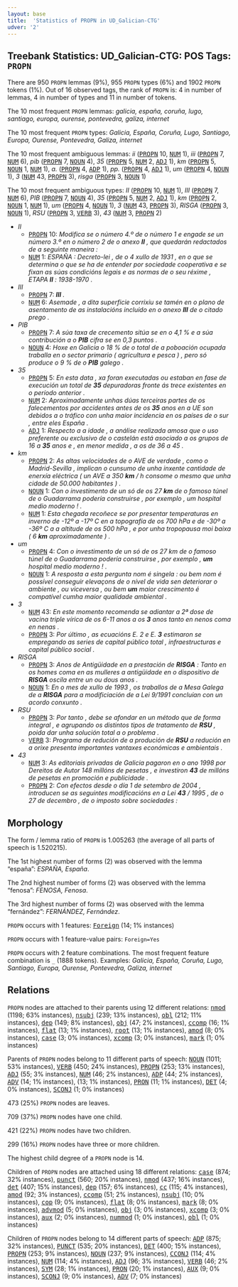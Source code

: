 ```yaml
---
layout: base
title:  'Statistics of PROPN in UD_Galician-CTG'
udver: '2'
---
```


## Treebank Statistics: UD_Galician-CTG: POS Tags: `PROPN`

There are 950 `PROPN` lemmas (9%), 955 `PROPN` types (6%) and 1902 `PROPN` tokens (1%).
Out of 16 observed tags, the rank of `PROPN` is: 4 in number of lemmas, 4 in number of types and 11 in number of tokens.

The 10 most frequent `PROPN` lemmas: <em>galicia, españa, coruña, lugo, santiago, europa, ourense, pontevedra, galiza, internet</em>

The 10 most frequent `PROPN` types:  <em>Galicia, España, Coruña, Lugo, Santiago, Europa, Ourense, Pontevedra, Galiza, internet</em>

The 10 most frequent ambiguous lemmas: <em>ii</em> (<tt><a href="gl_ctg-pos-PROPN.html">PROPN</a></tt> 10, <tt><a href="gl_ctg-pos-NUM.html">NUM</a></tt> 1), <em>iii</em> (<tt><a href="gl_ctg-pos-PROPN.html">PROPN</a></tt> 7, <tt><a href="gl_ctg-pos-NUM.html">NUM</a></tt> 6), <em>pib</em> (<tt><a href="gl_ctg-pos-PROPN.html">PROPN</a></tt> 7, <tt><a href="gl_ctg-pos-NOUN.html">NOUN</a></tt> 4), <em>35</em> (<tt><a href="gl_ctg-pos-PROPN.html">PROPN</a></tt> 5, <tt><a href="gl_ctg-pos-NUM.html">NUM</a></tt> 2, <tt><a href="gl_ctg-pos-ADJ.html">ADJ</a></tt> 1), <em>km</em> (<tt><a href="gl_ctg-pos-PROPN.html">PROPN</a></tt> 5, <tt><a href="gl_ctg-pos-NOUN.html">NOUN</a></tt> 1, <tt><a href="gl_ctg-pos-NUM.html">NUM</a></tt> 1), <em>a.</em> (<tt><a href="gl_ctg-pos-PROPN.html">PROPN</a></tt> 4, <tt><a href="gl_ctg-pos-ADP.html">ADP</a></tt> 1), <em>pp.</em> (<tt><a href="gl_ctg-pos-PROPN.html">PROPN</a></tt> 4, <tt><a href="gl_ctg-pos-ADJ.html">ADJ</a></tt> 1), <em>um</em> (<tt><a href="gl_ctg-pos-PROPN.html">PROPN</a></tt> 4, <tt><a href="gl_ctg-pos-NOUN.html">NOUN</a></tt> 1), <em>3</em> (<tt><a href="gl_ctg-pos-NUM.html">NUM</a></tt> 43, <tt><a href="gl_ctg-pos-PROPN.html">PROPN</a></tt> 3), <em>risga</em> (<tt><a href="gl_ctg-pos-PROPN.html">PROPN</a></tt> 3, <tt><a href="gl_ctg-pos-NOUN.html">NOUN</a></tt> 1)

The 10 most frequent ambiguous types:  <em>II</em> (<tt><a href="gl_ctg-pos-PROPN.html">PROPN</a></tt> 10, <tt><a href="gl_ctg-pos-NUM.html">NUM</a></tt> 1), <em>III</em> (<tt><a href="gl_ctg-pos-PROPN.html">PROPN</a></tt> 7, <tt><a href="gl_ctg-pos-NUM.html">NUM</a></tt> 6), <em>PIB</em> (<tt><a href="gl_ctg-pos-PROPN.html">PROPN</a></tt> 7, <tt><a href="gl_ctg-pos-NOUN.html">NOUN</a></tt> 4), <em>35</em> (<tt><a href="gl_ctg-pos-PROPN.html">PROPN</a></tt> 5, <tt><a href="gl_ctg-pos-NUM.html">NUM</a></tt> 2, <tt><a href="gl_ctg-pos-ADJ.html">ADJ</a></tt> 1), <em>km</em> (<tt><a href="gl_ctg-pos-PROPN.html">PROPN</a></tt> 2, <tt><a href="gl_ctg-pos-NOUN.html">NOUN</a></tt> 1, <tt><a href="gl_ctg-pos-NUM.html">NUM</a></tt> 1), <em>um</em> (<tt><a href="gl_ctg-pos-PROPN.html">PROPN</a></tt> 4, <tt><a href="gl_ctg-pos-NOUN.html">NOUN</a></tt> 1), <em>3</em> (<tt><a href="gl_ctg-pos-NUM.html">NUM</a></tt> 43, <tt><a href="gl_ctg-pos-PROPN.html">PROPN</a></tt> 3), <em>RISGA</em> (<tt><a href="gl_ctg-pos-PROPN.html">PROPN</a></tt> 3, <tt><a href="gl_ctg-pos-NOUN.html">NOUN</a></tt> 1), <em>RSU</em> (<tt><a href="gl_ctg-pos-PROPN.html">PROPN</a></tt> 3, <tt><a href="gl_ctg-pos-VERB.html">VERB</a></tt> 3), <em>43</em> (<tt><a href="gl_ctg-pos-NUM.html">NUM</a></tt> 3, <tt><a href="gl_ctg-pos-PROPN.html">PROPN</a></tt> 2)


* <em>II</em>
  * <tt><a href="gl_ctg-pos-PROPN.html">PROPN</a></tt> 10: <em>Modifica se o número 4.º de o número 1 e engade se un número 3.º en o número 2 de o anexo <b>II</b> , que quedarán redactados de a seguinte maneira :</em>
  * <tt><a href="gl_ctg-pos-NUM.html">NUM</a></tt> 1: <em>ESPAÑA : Decreto-lei , de o 4 xullo de 1931 , en o que se determina o que se ha de entender por sociedade cooperativa e se fixan as súas condicións legais e as normas de o seu réxime , ETAPA <b>II</b> : 1938-1970 .</em>
* <em>III</em>
  * <tt><a href="gl_ctg-pos-PROPN.html">PROPN</a></tt> 7: <em><b>III</b> .</em>
  * <tt><a href="gl_ctg-pos-NUM.html">NUM</a></tt> 6: <em>Asemade , a dita superficie corrixiu se tamén en o plano de asentamento de as instalacións incluído en o anexo <b>III</b> de o citado prego .</em>
* <em>PIB</em>
  * <tt><a href="gl_ctg-pos-PROPN.html">PROPN</a></tt> 7: <em>A súa taxa de crecemento sitúa se en o 4,1 % e a súa contribución a o <b>PIB</b> cifra se en 0,3 puntos .</em>
  * <tt><a href="gl_ctg-pos-NOUN.html">NOUN</a></tt> 4: <em>Hoxe en Galicia o 18 % de o total de a poboación ocupada traballa en o sector primario ( agricultura e pesca ) , pero só produce o 9 % de o <b>PIB</b> galego .</em>
* <em>35</em>
  * <tt><a href="gl_ctg-pos-PROPN.html">PROPN</a></tt> 5: <em>En esta data , xa foran executadas ou estaban en fase de execución un total de <b>35</b> depuradoras fronte ás trece existentes en o período anterior .</em>
  * <tt><a href="gl_ctg-pos-NUM.html">NUM</a></tt> 2: <em>Aproximadamente unhas dúas terceiras partes de os falecementos por accidentes antes de os <b>35</b> anos en a UE son debidos a o tráfico con unha maior incidencia en os países de o sur , entre eles España .</em>
  * <tt><a href="gl_ctg-pos-ADJ.html">ADJ</a></tt> 1: <em>Respecto a a idade , a análise realizada amosa que o uso preferente ou exclusivo de o castelán está asociado a os grupos de 16 a <b>35</b> anos e , en menor medida , a os de 36 a 45 .</em>
* <em>km</em>
  * <tt><a href="gl_ctg-pos-PROPN.html">PROPN</a></tt> 2: <em>As altas velocidades de o AVE de verdade , como o Madrid-Sevilla , implican o cunsumo de unha inxente cantidade de enerxía eléctrica ( un AVE a 350 <b>km</b> / h consome o mesmo que unha cidade de 50.000 habitantes ) .</em>
  * <tt><a href="gl_ctg-pos-NOUN.html">NOUN</a></tt> 1: <em>Con o investimento de un só de os 27 <b>km</b> de o famoso túnel de o Guadarrama podería construirse , por exemplo , um hospital medio moderno ! .</em>
  * <tt><a href="gl_ctg-pos-NUM.html">NUM</a></tt> 1: <em>Esta chegada recoñece se por presentar temperaturas en inverno de -12º a -17º C en a topografía de os 700 hPa e de -30º a -36º C a a altitude de os 500 hPa , e por unha tropopausa moi baixa ( 6 <b>km</b> aproximadamente ) .</em>
* <em>um</em>
  * <tt><a href="gl_ctg-pos-PROPN.html">PROPN</a></tt> 4: <em>Con o investimento de un só de os 27 km de o famoso túnel de o Guadarrama podería construirse , por exemplo , <b>um</b> hospital medio moderno ! .</em>
  * <tt><a href="gl_ctg-pos-NOUN.html">NOUN</a></tt> 1: <em>A resposta a esta pergunta nom é singela : ou bem nom é possível conseguir elevaçons de o nível de vida sen deteriorar o ambiente , ou viceversa , ou bem <b>um</b> maior crescimento é compatível cumha maior qualidade ambiental .</em>
* <em>3</em>
  * <tt><a href="gl_ctg-pos-NUM.html">NUM</a></tt> 43: <em>En este momento recomenda se adiantar a 2ª dose de vacina triple vírica de os 6-11 anos a os <b>3</b> anos tanto en nenos coma en nenas .</em>
  * <tt><a href="gl_ctg-pos-PROPN.html">PROPN</a></tt> 3: <em>Por último , as ecuacións E. 2 e E. <b>3</b> estimaron se empregando as series de capital público total , infraestructuras e capital público social .</em>
* <em>RISGA</em>
  * <tt><a href="gl_ctg-pos-PROPN.html">PROPN</a></tt> 3: <em>Anos de Antigüidade en a prestación de <b>RISGA</b> : Tanto en os homes coma en as mulleres a antigüidade en o dispositivo de <b>RISGA</b> oscila entre un ou dous anos .</em>
  * <tt><a href="gl_ctg-pos-NOUN.html">NOUN</a></tt> 1: <em>En o mes de xullo de 1993 , os traballos de a Mesa Galega de a <b>RISGA</b> para a modificiación de a Lei 9/1991 concluían con un acordo conxunto .</em>
* <em>RSU</em>
  * <tt><a href="gl_ctg-pos-PROPN.html">PROPN</a></tt> 3: <em>Por tanto , debe se afondar en un método que de forma integral , e agrupando os distintos tipos de tratamento de <b>RSU</b> , poida dar unha solución total a o problema .</em>
  * <tt><a href="gl_ctg-pos-VERB.html">VERB</a></tt> 3: <em>Programa de redución de a produción de <b>RSU</b> a redución en a orixe presenta importantes vantaxes económicas e ambientais .</em>
* <em>43</em>
  * <tt><a href="gl_ctg-pos-NUM.html">NUM</a></tt> 3: <em>As editoriais privadas de Galicia pagaron en o ano 1998 por Dereitos de Autor 148 millóns de pesetas , e investiron <b>43</b> de millóns de pesetas en promoción e publicidade .</em>
  * <tt><a href="gl_ctg-pos-PROPN.html">PROPN</a></tt> 2: <em>Con efectos desde o día 1 de setembro de 2004 , introducen se as seguintes modificacións en a Lei <b>43</b> / 1995 , de o 27 de decembro , de o imposto sobre sociedades :</em>

## Morphology

The form / lemma ratio of `PROPN` is 1.005263 (the average of all parts of speech is 1.520215).

The 1st highest number of forms (2) was observed with the lemma “españa”: <em>ESPAÑA, España</em>.

The 2nd highest number of forms (2) was observed with the lemma “fenosa”: <em>FENOSA, Fenosa</em>.

The 3rd highest number of forms (2) was observed with the lemma “fernández”: <em>FERNÁNDEZ, Fernández</em>.

`PROPN` occurs with 1 features: <tt><a href="gl_ctg-feat-Foreign.html">Foreign</a></tt> (14; 1% instances)

`PROPN` occurs with 1 feature-value pairs: `Foreign=Yes`

`PROPN` occurs with 2 feature combinations.
The most frequent feature combination is `_` (1888 tokens).
Examples: <em>Galicia, España, Coruña, Lugo, Santiago, Europa, Ourense, Pontevedra, Galiza, internet</em>


## Relations

`PROPN` nodes are attached to their parents using 12 different relations: <tt><a href="gl_ctg-dep-nmod.html">nmod</a></tt> (1198; 63% instances), <tt><a href="gl_ctg-dep-nsubj.html">nsubj</a></tt> (239; 13% instances), <tt><a href="gl_ctg-dep-obl.html">obl</a></tt> (212; 11% instances), <tt><a href="gl_ctg-dep-dep.html">dep</a></tt> (149; 8% instances), <tt><a href="gl_ctg-dep-obj.html">obj</a></tt> (47; 2% instances), <tt><a href="gl_ctg-dep-ccomp.html">ccomp</a></tt> (16; 1% instances), <tt><a href="gl_ctg-dep-flat.html">flat</a></tt> (13; 1% instances), <tt><a href="gl_ctg-dep-root.html">root</a></tt> (13; 1% instances), <tt><a href="gl_ctg-dep-amod.html">amod</a></tt> (8; 0% instances), <tt><a href="gl_ctg-dep-case.html">case</a></tt> (3; 0% instances), <tt><a href="gl_ctg-dep-xcomp.html">xcomp</a></tt> (3; 0% instances), <tt><a href="gl_ctg-dep-mark.html">mark</a></tt> (1; 0% instances)

Parents of `PROPN` nodes belong to 11 different parts of speech: <tt><a href="gl_ctg-pos-NOUN.html">NOUN</a></tt> (1011; 53% instances), <tt><a href="gl_ctg-pos-VERB.html">VERB</a></tt> (450; 24% instances), <tt><a href="gl_ctg-pos-PROPN.html">PROPN</a></tt> (253; 13% instances), <tt><a href="gl_ctg-pos-ADJ.html">ADJ</a></tt> (55; 3% instances), <tt><a href="gl_ctg-pos-NUM.html">NUM</a></tt> (46; 2% instances), <tt><a href="gl_ctg-pos-ADP.html">ADP</a></tt> (44; 2% instances), <tt><a href="gl_ctg-pos-ADV.html">ADV</a></tt> (14; 1% instances),  (13; 1% instances), <tt><a href="gl_ctg-pos-PRON.html">PRON</a></tt> (11; 1% instances), <tt><a href="gl_ctg-pos-DET.html">DET</a></tt> (4; 0% instances), <tt><a href="gl_ctg-pos-SCONJ.html">SCONJ</a></tt> (1; 0% instances)

473 (25%) `PROPN` nodes are leaves.

709 (37%) `PROPN` nodes have one child.

421 (22%) `PROPN` nodes have two children.

299 (16%) `PROPN` nodes have three or more children.

The highest child degree of a `PROPN` node is 14.

Children of `PROPN` nodes are attached using 18 different relations: <tt><a href="gl_ctg-dep-case.html">case</a></tt> (874; 32% instances), <tt><a href="gl_ctg-dep-punct.html">punct</a></tt> (560; 20% instances), <tt><a href="gl_ctg-dep-nmod.html">nmod</a></tt> (437; 16% instances), <tt><a href="gl_ctg-dep-det.html">det</a></tt> (407; 15% instances), <tt><a href="gl_ctg-dep-dep.html">dep</a></tt> (157; 6% instances), <tt><a href="gl_ctg-dep-cc.html">cc</a></tt> (115; 4% instances), <tt><a href="gl_ctg-dep-amod.html">amod</a></tt> (92; 3% instances), <tt><a href="gl_ctg-dep-ccomp.html">ccomp</a></tt> (51; 2% instances), <tt><a href="gl_ctg-dep-nsubj.html">nsubj</a></tt> (10; 0% instances), <tt><a href="gl_ctg-dep-cop.html">cop</a></tt> (9; 0% instances), <tt><a href="gl_ctg-dep-flat.html">flat</a></tt> (8; 0% instances), <tt><a href="gl_ctg-dep-mark.html">mark</a></tt> (8; 0% instances), <tt><a href="gl_ctg-dep-advmod.html">advmod</a></tt> (5; 0% instances), <tt><a href="gl_ctg-dep-obj.html">obj</a></tt> (3; 0% instances), <tt><a href="gl_ctg-dep-xcomp.html">xcomp</a></tt> (3; 0% instances), <tt><a href="gl_ctg-dep-aux.html">aux</a></tt> (2; 0% instances), <tt><a href="gl_ctg-dep-nummod.html">nummod</a></tt> (1; 0% instances), <tt><a href="gl_ctg-dep-obl.html">obl</a></tt> (1; 0% instances)

Children of `PROPN` nodes belong to 14 different parts of speech: <tt><a href="gl_ctg-pos-ADP.html">ADP</a></tt> (875; 32% instances), <tt><a href="gl_ctg-pos-PUNCT.html">PUNCT</a></tt> (535; 20% instances), <tt><a href="gl_ctg-pos-DET.html">DET</a></tt> (400; 15% instances), <tt><a href="gl_ctg-pos-PROPN.html">PROPN</a></tt> (253; 9% instances), <tt><a href="gl_ctg-pos-NOUN.html">NOUN</a></tt> (237; 9% instances), <tt><a href="gl_ctg-pos-CCONJ.html">CCONJ</a></tt> (114; 4% instances), <tt><a href="gl_ctg-pos-NUM.html">NUM</a></tt> (114; 4% instances), <tt><a href="gl_ctg-pos-ADJ.html">ADJ</a></tt> (96; 3% instances), <tt><a href="gl_ctg-pos-VERB.html">VERB</a></tt> (46; 2% instances), <tt><a href="gl_ctg-pos-SYM.html">SYM</a></tt> (28; 1% instances), <tt><a href="gl_ctg-pos-PRON.html">PRON</a></tt> (20; 1% instances), <tt><a href="gl_ctg-pos-AUX.html">AUX</a></tt> (9; 0% instances), <tt><a href="gl_ctg-pos-SCONJ.html">SCONJ</a></tt> (9; 0% instances), <tt><a href="gl_ctg-pos-ADV.html">ADV</a></tt> (7; 0% instances)

